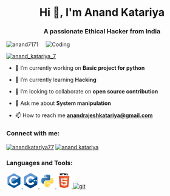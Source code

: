 <h1 align="center">Hi 👋, I'm Anand Katariya</h1>
<h3 align="center">A passionate Ethical Hacker from India</h3>
<img align="right" alt="Coding" width="400" src="https://media.tenor.com/zzntm2_9B3gAAAAS/hacker.gif">

<p align="left"> <img src="https://komarev.com/ghpvc/?username=anand7171&label=Profile%20views&color=0e75b6&style=flat" alt="anand7171" /> </p>

<p align="left"> <a href="https://bio.site/AnandKatariya" target="blank"><img src="https://img.shields.io/badge/My%20-Portfolio-blue" alt="anand_katariya_7" /></a> </p>

- 🔭 I’m currently working on **Basic project for python**

- 🌱 I’m currently learning **Hacking**

- 👯 I’m looking to collaborate on **open source contribution**

- 💬 Ask me about **System manipulation**

- 📫 How to reach me **anandrajeshkatariya@gmail.com**

<h3 align="left">Connect with me:</h3>
<p align="left">
<a href="https://twitter.com/anandkatariya77" target="blank"><img align="center" src="https://raw.githubusercontent.com/rahuldkjain/github-profile-readme-generator/master/src/images/icons/Social/twitter.svg" alt="anandkatariya77" height="30" width="40" /></a>
<a href="https://www.linkedin.com/in/anand-katariya-069177251/" target="blank"><img align="center" src="https://raw.githubusercontent.com/rahuldkjain/github-profile-readme-generator/master/src/images/icons/Social/linked-in-alt.svg" alt="anand katariya" height="30" width="40" /></a>
</p>

<h3 align="left">Languages and Tools:</h3>
<p align="left"> <a href="https://www.cprogramming.com/" target="_blank" rel="noreferrer"> <img src="https://raw.githubusercontent.com/devicons/devicon/master/icons/c/c-original.svg" alt="c" width="40" height="40"/> </a> <a href="https://www.w3schools.com/cpp/" target="_blank" rel="noreferrer"> <img src="https://raw.githubusercontent.com/devicons/devicon/master/icons/cplusplus/cplusplus-original.svg" alt="cplusplus" width="40" height="40"/> </a> <a href="https://git-scm.com/" target="_blank" rel="noreferrer"> <a href="https://www.python.org" target="_blank" rel="noreferrer"> <img src="https://raw.githubusercontent.com/devicons/devicon/master/icons/python/python-original.svg" alt="python" width="40" height="40"/>  <img src="https://raw.githubusercontent.com/devicons/devicon/master/icons/html5/html5-original-wordmark.svg" alt="html5" width="40" height="40"/> </a> <a href="https://www.photoshop.com/en" target="_blank" rel="noreferrer"> <img src="https://www.vectorlogo.zone/logos/git-scm/git-scm-icon.svg" alt="git" width="40" height="40"/> </a> <a href="https://www.w3.org/html/" target="_blank" rel="noreferrer"></p>
